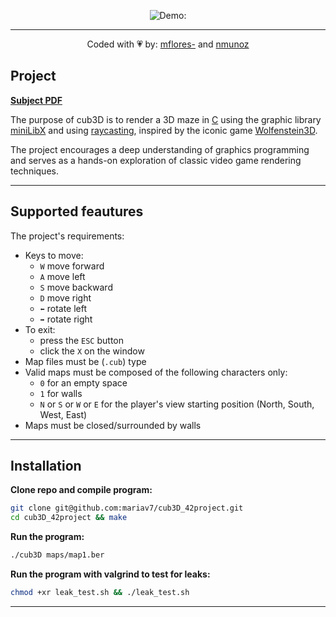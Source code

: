 <div align="center">

![Demo:](misc/demo.gif)

---
Coded with 💗 by: [mflores-](https://github.com/mariav7) and [nmunoz](https://github.com/nmunoz)

</div>

## Project

[**Subject PDF**](misc/en.subject.pdf)

The purpose of cub3D is to render a 3D maze in [C](https://en.cppreference.com/w/c/language) using the graphic library [miniLibX](https://github.com/42Paris/minilibx-linux) and using [raycasting](https://en.wikipedia.org/wiki/Ray_casting), inspired by the iconic game [Wolfenstein3D](https://www.snokido.fr/jeu/wolfenstein-3d).

The project encourages a deep understanding of graphics programming and serves as a hands-on exploration of classic video game rendering techniques.

---

## Supported feautures

The project's requirements:
* Keys to move:
  * `W` move forward
  * `A` move left
  * `S` move backward
  * `D` move right
  * `⬅️` rotate left
  * `➡️` rotate right
* To exit:
  * press the `ESC` button
  * click the `X` on the window
* Map files must be (`.cub`) type
* Valid maps must be composed of the following characters only:
  * `0` for an empty space
  * `1` for walls
  * `N` or `S` or `W` or `E` for the player's view starting position (North, South, West, East)
* Maps must be closed/surrounded by walls

---

## Installation

**Clone repo and compile program:**
```bash
git clone git@github.com:mariav7/cub3D_42project.git
cd cub3D_42project && make
```

**Run the program:**
```bash
./cub3D maps/map1.ber
```

**Run the program with valgrind to test for leaks:**
```bash
chmod +xr leak_test.sh && ./leak_test.sh
```

---